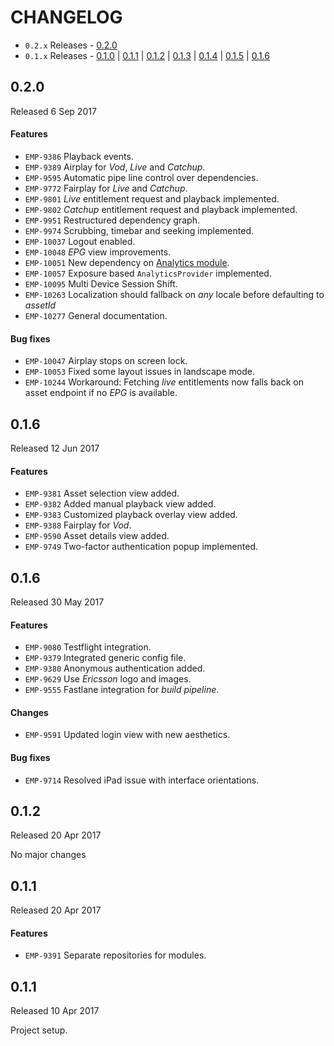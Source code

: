 # CHANGELOG

* `0.2.x` Releases - [0.2.0](#020)
* `0.1.x` Releases - [0.1.0](#010) | [0.1.1](#011) | [0.1.2](#012) | [0.1.3](#013) | [0.1.4](#014) | [0.1.5](#015) | [0.1.6](#016)

## 0.2.0
Released 6 Sep 2017

#### Features
* `EMP-9386` Playback events.
* `EMP-9389` Airplay for *Vod*, *Live* and *Catchup*.
* `EMP-9595` Automatic pipe line control over dependencies.
* `EMP-9772` Fairplay for *Live* and *Catchup*.
* `EMP-9801` *Live* entitlement request and playback implemented.
* `EMP-9802` *Catchup* entitlement request and playback implemented.
* `EMP-9951` Restructured dependency graph.
* `EMP-9974` Scrubbing, timebar and seeking implemented.
* `EMP-10037` Logout enabled.
* `EMP-10048` *EPG* view improvements.
* `EMP-10051` New dependency on [Analytics module](https://github.com/EricssonBroadcastServices/iOSClientAnalytics).
* `EMP-10057` Exposure based `AnalyticsProvider` implemented.
* `EMP-10095` Multi Device Session Shift.
* `EMP-10263` Localization should fallback on *any* locale before defaulting to *assetId*
* `EMP-10277` General documentation.

#### Bug fixes
* `EMP-10047` Airplay stops on screen lock.
* `EMP-10053` Fixed some layout issues in landscape mode.
* `EMP-10244` Workaround: Fetching *live* entitlements now falls back on asset endpoint if no *EPG* is available.

## 0.1.6
Released 12 Jun 2017

#### Features
* `EMP-9381` Asset selection view added.
* `EMP-9382` Added manual playback view added.
* `EMP-9383` Customized playback overlay view added.
* `EMP-9388` Fairplay for *Vod*.
* `EMP-9590` Asset details view added.
* `EMP-9749` Two-factor authentication popup implemented.

## 0.1.6
Released 30 May 2017

#### Features
* `EMP-9080` Testflight integration.
* `EMP-9379` Integrated generic config file.
* `EMP-9380` Anonymous authentication added.
* `EMP-9629` Use *Ericsson* logo and images.
* `EMP-9555` Fastlane integration for *build pipeline*.

#### Changes
* `EMP-9591` Updated login view with new aesthetics.

#### Bug fixes
* `EMP-9714` Resolved iPad issue with interface orientations.

## 0.1.2
Released 20 Apr 2017

No major changes

## 0.1.1
Released 20 Apr 2017

#### Features
* `EMP-9391` Separate repositories for modules.

## 0.1.1
Released 10 Apr 2017

Project setup.
